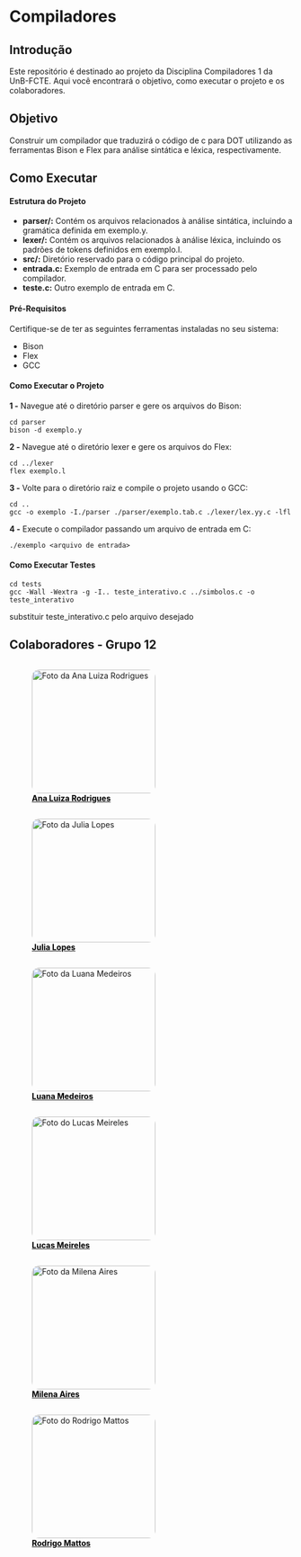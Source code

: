 # Compiladores

## Introdução

Este repositório é destinado ao projeto da Disciplina Compiladores 1 da UnB-FCTE. Aqui você encontrará o objetivo, como executar o projeto e os colaboradores.

## Objetivo

Construir um compilador que traduzirá o código de c para DOT utilizando as ferramentas Bison e Flex para análise sintática e léxica, respectivamente.

## Como Executar

#### Estrutura do Projeto

- **parser/:** Contém os arquivos relacionados à análise sintática, incluindo a gramática definida em exemplo.y.
- **lexer/:** Contém os arquivos relacionados à análise léxica, incluindo os padrões de tokens definidos em exemplo.l.
- **src/:** Diretório reservado para o código principal do projeto.
- **entrada.c:** Exemplo de entrada em C para ser processado pelo compilador.
- **teste.c:** Outro exemplo de entrada em C.

#### Pré-Requisitos

Certifique-se de ter as seguintes ferramentas instaladas no seu sistema:

- Bison
- Flex
- GCC

#### Como Executar o Projeto

**1 -** Navegue até o diretório parser e gere os arquivos do Bison:

```
cd parser
bison -d exemplo.y
```

**2 -** Navegue até o diretório lexer e gere os arquivos do Flex:

```
cd ../lexer
flex exemplo.l
```

**3 -** Volte para o diretório raiz e compile o projeto usando o GCC:

```
cd ..
gcc -o exemplo -I./parser ./parser/exemplo.tab.c ./lexer/lex.yy.c -lfl
```

**4 -** Execute o compilador passando um arquivo de entrada em C:

```
./exemplo <arquivo de entrada>
```

#### Como Executar Testes

```
cd tests
gcc -Wall -Wextra -g -I.. teste_interativo.c ../simbolos.c -o teste_interativo
```

substituir teste_interativo.c pelo arquivo desejado

## Colaboradores - Grupo 12

<div  class="HomeProfiles" style="justify-content: center; display: flex; flex-direction: column">

<a href="https://github.com/analuizargds" target="_blank">
    <figure>
      <img  src="https://github.com/analuizargds.png" alt="Foto da Ana Luiza Rodrigues" width="220px" style="border-radius: 6%">
      <figcaption style="font-weight: bold; color: #000000;">Ana Luiza Rodrigues</figcaption>
    </figure>
  </a>

<a href="https://github.com/WonnzDA" target="_blank">
    <figure>
      <img  src="https://github.com/WonnzDA.png" alt="Foto da Julia Lopes" width="220px" style="border-radius: 6%">
      <figcaption style="font-weight: bold; color: #000000;">Julia Lopes</figcaption>
    </figure>
  </a>

<a href="https://github.com/LuaMedeiros" target="_blank">
    <figure>
      <img  src="https://github.com/LuaMedeiros.png" alt="Foto da Luana Medeiros" width="220px" style="border-radius: 6%">
      <figcaption style="font-weight: bold; color: #000000;">Luana Medeiros</figcaption>
    </figure>
  </a>

<a href="https://github.com/Katuner" target="_blank">
    <figure>
      <img  src="https://github.com/Katuner.png" alt="Foto do Lucas Meireles" width="220px" style="border-radius: 6%">
      <figcaption style="font-weight: bold; color: #000000;">Lucas Meireles</figcaption>
    </figure>
  </a>

<a href="https://github.com/milenaaires" target="_blank">
    <figure>
      <img  src="https://github.com/milenaaires.png" alt="Foto da Milena Aires" width="220px" style="border-radius: 6%">
      <figcaption style="font-weight: bold; color: #000000;">Milena Aires</figcaption>
    </figure>
  </a>

<a href="https://github.com/Rodrigomfab88" target="_blank">
    <figure>
      <img  src="https://github.com/Rodrigomfab88.png" alt="Foto do Rodrigo Mattos" width="220px" style="border-radius: 6%">
      <figcaption style="font-weight: bold; color: #000000;">Rodrigo Mattos</figcaption>
    </figure>
  </a>

</div>